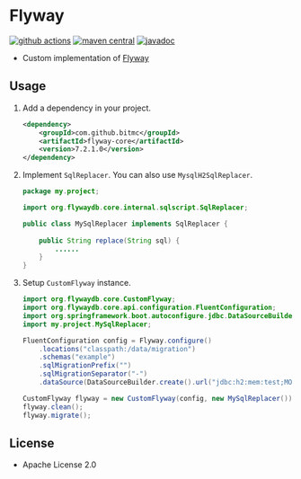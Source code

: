 # Flyway

[![github actions](https://img.shields.io/badge/github_actions-flyway-brightgreen.svg)](https://github.com/bitmc/flyway/actions)
[![maven central](https://img.shields.io/badge/maven_central-flyway-blue.svg)](https://mvnrepository.com/artifact/com.github.bitmc/flyway)
[![javadoc](https://img.shields.io/badge/javadoc-flyway-blue.svg)](https://www.javadoc.io/doc/com.github.bitmc/flyway)

* Custom implementation of [Flyway](https://github.com/flyway/flyway)

## Usage

1. Add a dependency in your project.

	```xml
	<dependency>
	    <groupId>com.github.bitmc</groupId>
	    <artifactId>flyway-core</artifactId>
	    <version>7.2.1.0</version>
	</dependency>
	```

1. Implement `SqlReplacer`. You can also use `MysqlH2SqlReplacer`.

	```java
	package my.project;
	
	import org.flywaydb.core.internal.sqlscript.SqlReplacer;
	
	public class MySqlReplacer implements SqlReplacer {
	    
	    public String replace(String sql) {
	        ......
	    }
	}
	```

1. Setup `CustomFlyway` instance.

	```java
	import org.flywaydb.core.CustomFlyway;
	import org.flywaydb.core.api.configuration.FluentConfiguration;
	import org.springframework.boot.autoconfigure.jdbc.DataSourceBuilder;
	import my.project.MySqlReplacer;
	
	FluentConfiguration config = Flyway.configure()
	    .locations("classpath:/data/migration")
	    .schemas("example")
	    .sqlMigrationPrefix("")
	    .sqlMigrationSeparator("-")
	    .dataSource(DataSourceBuilder.create().url("jdbc:h2:mem:test;MODE=MySQL;DATABASE_TO_UPPER=FALSE").build());
	
	CustomFlyway flyway = new CustomFlyway(config, new MySqlReplacer());
	flyway.clean();
	flyway.migrate();
	```

## License

* Apache License 2.0
